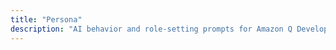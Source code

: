 ```yaml
---
title: "Persona"
description: "AI behavior and role-setting prompts for Amazon Q Developer"
---
```

